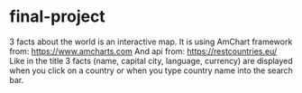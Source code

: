 # final-project

3 facts about the world is an interactive map.
It is using AmChart framework from: https://www.amcharts.com
And api from: https://restcountries.eu/
Like in the title 3 facts (name, capital city, language, currency) are displayed when you click on a country or when you type country name into the search bar.
